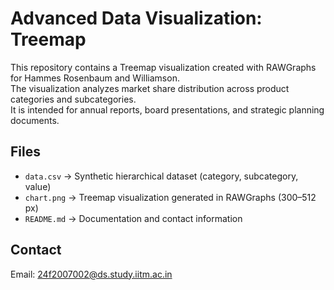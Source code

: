 # Advanced Data Visualization: Treemap

This repository contains a Treemap visualization created with RAWGraphs for Hammes Rosenbaum and Williamson.  
The visualization analyzes market share distribution across product categories and subcategories.  
It is intended for annual reports, board presentations, and strategic planning documents.  

## Files
- `data.csv` → Synthetic hierarchical dataset (category, subcategory, value)  
- `chart.png` → Treemap visualization generated in RAWGraphs (300–512 px)  
- `README.md` → Documentation and contact information  

## Contact
Email: 24f2007002@ds.study.iitm.ac.in

